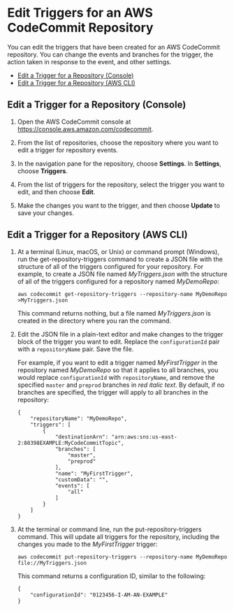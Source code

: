 # Edit Triggers for an AWS CodeCommit Repository<a name="how-to-notify-edit"></a>

You can edit the triggers that have been created for an AWS CodeCommit repository\. You can change the events and branches for the trigger, the action taken in response to the event, and other settings\. 


+ [Edit a Trigger for a Repository \(Console\)](#how-to-notify-edit-console)
+ [Edit a Trigger for a Repository \(AWS CLI\)](#how-to-notify-edit-cli)

## Edit a Trigger for a Repository \(Console\)<a name="how-to-notify-edit-console"></a>

1. Open the AWS CodeCommit console at [https://console\.aws\.amazon\.com/codecommit](https://console.aws.amazon.com/codecommit)\.

1. From the list of repositories, choose the repository where you want to edit a trigger for repository events\.

1. In the navigation pane for the repository, choose **Settings**\. In **Settings**, choose **Triggers**\.

1. From the list of triggers for the repository, select the trigger you want to edit, and then choose **Edit**\.  

1. Make the changes you want to the trigger, and then choose **Update** to save your changes\.

## Edit a Trigger for a Repository \(AWS CLI\)<a name="how-to-notify-edit-cli"></a>

1. At a terminal \(Linux, macOS, or Unix\) or command prompt \(Windows\), run the get\-repository\-triggers command to create a JSON file with the structure of all of the triggers configured for your repository\. For example, to create a JSON file named *MyTriggers\.json* with the structure of all of the triggers configured for a repository named *MyDemoRepo*:

   ```
   aws codecommit get-repository-triggers --repository-name MyDemoRepo >MyTriggers.json
   ```

   This command returns nothing, but a file named *MyTriggers\.json* is created in the directory where you ran the command\.

1. Edit the JSON file in a plain\-text editor and make changes to the trigger block of the trigger you want to edit\. Replace the `configurationId` pair with a `repositoryName` pair\. Save the file\.

   For example, if you want to edit a trigger named *MyFirstTrigger* in the repository named *MyDemoRepo* so that it applies to all branches, you would replace `configurationId` with `repositoryName`, and remove the specified `master` and `preprod` branches in *red italic text*\. By default, if no branches are specified, the trigger will apply to all branches in the repository:

   ```
   {
       "repositoryName": "MyDemoRepo", 
       "triggers": [
           {
               "destinationArn": "arn:aws:sns:us-east-2:80398EXAMPLE:MyCodeCommitTopic", 
               "branches": [
                   "master", 
                   "preprod"
               ], 
               "name": "MyFirstTrigger", 
               "customData": "", 
               "events": [
                   "all"
               ]
           }  
       ]
   }
   ```

1. At the terminal or command line, run the put\-repository\-triggers command\. This will update all triggers for the repository, including the changes you made to the *MyFirstTrigger* trigger:

   ```
   aws codecommit put-repository-triggers --repository-name MyDemoRepo file://MyTriggers.json
   ```

   This command returns a configuration ID, similar to the following:

   ```
   {
       "configurationId": "0123456-I-AM-AN-EXAMPLE"
   }
   ```